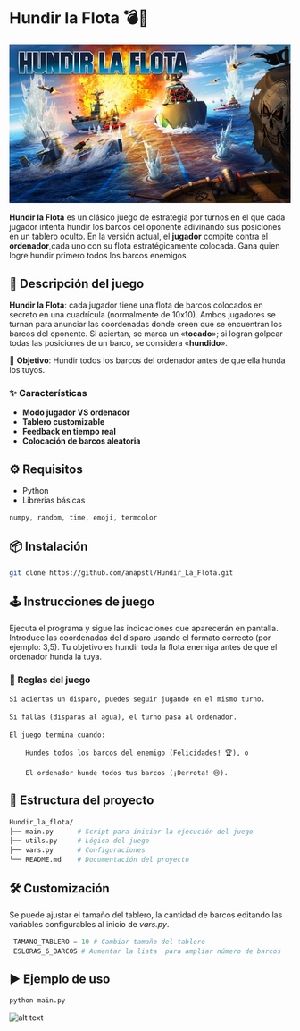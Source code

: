 # Hundir la Flota 💣🚢
![Hundir la Flota](./img/hundir-la-flota-juego-de-mesa.jpg)  

**Hundir la Flota** es un clásico juego de estrategia por turnos en el que cada jugador intenta hundir los barcos del oponente adivinando sus posiciones en un tablero oculto. En la versión actual, el **jugador** compite contra el **ordenador**,cada uno con su flota estratégicamente colocada. Gana quien logre hundir primero todos los barcos enemigos.


## 📝 Descripción del juego
**Hundir la Flota**: cada jugador tiene una flota de barcos colocados en secreto en una cuadrícula (normalmente de 10x10). Ambos jugadores se turnan para anunciar las coordenadas donde creen que se encuentran los barcos del oponente. Si aciertan, se marca un «**tocado**»; si logran golpear todas las posiciones de un barco, se considera «**hundido**».

🎯 **Objetivo**: Hundir todos los barcos del ordenador antes de que ella hunda los tuyos.
### ✨ Características

* **Modo jugador VS ordenador**
* **Tablero customizable**
* **Feedback en tiempo real** 
* **Colocación de barcos aleatoria**

## ⚙️ Requisitos
* Python
* Librerias básicas
```python
numpy, random, time, emoji, termcolor
```
## 📦 Instalación

```bash
git clone https://github.com/anapstl/Hundir_La_Flota.git
```
## 🕹️ Instrucciones de juego
Ejecuta el programa y sigue las indicaciones que aparecerán en pantalla. Introduce las coordenadas del disparo usando el formato correcto (por ejemplo: 3,5). Tu objetivo es hundir toda la flota enemiga antes de que el ordenador hunda la tuya.
### 🔁 Reglas del juego

    Si aciertas un disparo, puedes seguir jugando en el mismo turno.

    Si fallas (disparas al agua), el turno pasa al ordenador.

    El juego termina cuando:

        Hundes todos los barcos del enemigo (Felicidades! 🏆), o

        El ordenador hunde todos tus barcos (¡Derrota! 😢).

## 📂 Estructura del proyecto
```bash
Hundir_la_flota/
├── main.py      # Script para iniciar la ejecución del juego
├── utils.py     # Lógica del juego
├── vars.py      # Configuraciones
└── README.md    # Documentación del proyecto
```

## 🛠️ Customización

Se puede ajustar el tamaño del tablero, la cantidad de barcos editando las variables configurables al inicio de _vars.py_.

```python
 TAMANO_TABLERO = 10 # Cambiar tamaño del tablero   
 ESLORAS_6_BARCOS # Aumentar la lista  para ampliar número de barcos 
```

## ▶️ Ejemplo de uso
```bash
python main.py
```
![alt text](image-1.png)
